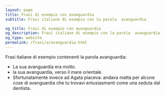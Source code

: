 ```yaml
---
layout: page
title: Frasi di esempio con avanguardia 
subtitle: Frasi italiane di esempio con la parola  avanguardia

og_title: Frasi di esempio con avanguardia 
og_description: Frasi italiane di esempio con la parola  avanguardia
og_type: website
permalink: /frasi/a/avanguardia.html
---
```


Frasi italiane di esempio contenenti la parola avanguardia:


- La sua avanguardia era molto.
- la sua avanguardia, verso il mare orientale.
- Sfortunatamente invece ad Agata piaceva: andava matta per alcune cose di avanguardia che tu trovavi entusiasmanti come una seduta dal dentista.
